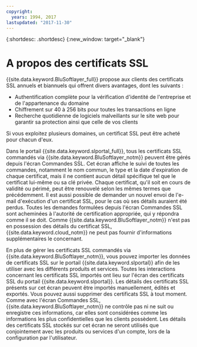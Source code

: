 ```yaml
---
copyright:
  years: 1994, 2017
lastupdated: "2017-11-30"
---
```


{:shortdesc: .shortdesc}
{:new_window: target="_blank"}

# A propos des certificats SSL

{{site.data.keyword.BluSoftlayer_full}} propose aux clients des certificats
SSL annuels et biannuels qui offrent divers avantages, dont les suivants :


* Authentification complète pour la vérification d'identité de l'entreprise et de
l'appartenance du domaine
* Chiffrement sur 40 à 256 bits pour toutes les transactions en ligne
* Recherche quotidienne de logiciels malveillants sur le site web pour garantir sa protection ainsi que celle de vos clients

Si vous exploitez plusieurs domaines, un certificat SSL peut être acheté pour
chacun d'eux.

Dans le portail {{site.data.keyword.slportal_full}}, tous les certificats SSL
commandés via {{site.data.keyword.BluSoftlayer_notm}} peuvent être gérés depuis
l'écran Commandes SSL.
Cet écran affiche le suivi de toutes les commandes, notamment le nom commun, le type et la date d'expiration de chaque certificat,
mais il ne contient aucun détail spécifique tel que le certificat lui-même ou sa clé privée.
Chaque certificat, qu'il soit en cours de validité ou périmé, peut être renouvelé
selon les mêmes termes que précédemment. Il est aussi possible de demander un nouvel envoi de l'e-mail d'exécution
d'un certificat SSL, pour le cas où ses détails auraient été perdus.
Toutes les demandes formulées depuis l'écran Commandes SSL sont acheminées à l'autorité de certification appropriée,
qui y répondra comme il se doit.
Comme {{site.data.keyword.BluSoftlayer_notm}} n'est pas en possession des
détails du certificat SSL, {{site.data.keyword.cloud_notm}} ne peut pas fournir d'informations supplémentaires le concernant.

En plus de gérer les certificats SSL commandés via {{site.data.keyword.BluSoftlayer_notm}},
vous pouvez importer les données de certificats SSL sur le portail {{site.data.keyword.slportal}} afin de les
utiliser avec les différents produits et services.
Toutes les interactions concernant les certificats SSL importés ont lieu sur l'écran des certificats SSL
du portail {{site.data.keyword.slportal}}.
Les détails des certificats SSL présents sur cet écran peuvent être importés manuellement, édités et
exportés.
Vous pouvez aussi supprimer des certificats SSL à tout moment.
Comme avec l'écran Commandes SSL, {{site.data.keyword.BluSoftlayer_notm}} ne contrôle pas ni
ne suit ou enregistre ces informations, car elles sont considérées comme les informations les
plus confidentielles que les clients possèdent.
Les détails des certificats SSL stockés sur cet écran ne seront utilisés que
conjointement avec les produits ou services d'un compte, lors de la configuration par
l'utilisateur.


